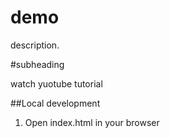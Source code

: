 # demo

description.

#subheading

watch yuotube tutorial  

##Local development

1. Open index.html in your browser
